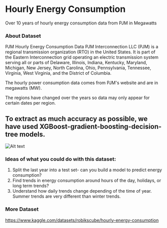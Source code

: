 # Hourly Energy Consumption

Over 10 years of hourly energy consumption data from PJM in Megawatts

### About Dataset
PJM Hourly Energy Consumption Data
PJM Interconnection LLC (PJM) is a regional transmission organization (RTO) in the United States. It is part of the Eastern Interconnection grid operating an electric transmission system serving all or parts of Delaware, Illinois, Indiana, Kentucky, Maryland, Michigan, New Jersey, North Carolina, Ohio, Pennsylvania, Tennessee, Virginia, West Virginia, and the District of Columbia.

The hourly power consumption data comes from PJM's website and are in megawatts (MW).

The regions have changed over the years so data may only appear for certain dates per region.

## To extract as much accuracy as possible, we have used XGBoost-gradient-boosting-decision-tree models.

![Alt text](https://i.postimg.cc/dQm3zGyF/download.png)

### Ideas of what you could do with this dataset:
1. Split the last year into a test set- can you build a model to predict energy consumption?
2. Find trends in energy consumption around hours of the day, holidays, or long term trends?
3. Understand how daily trends change depending of the time of year. Summer trends are very different than winter trends.

### More Dataset 
https://www.kaggle.com/datasets/robikscube/hourly-energy-consumption
